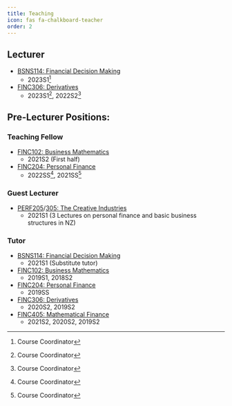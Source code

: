 ```yaml
---
title: Teaching
icon: fas fa-chalkboard-teacher
order: 2
---
```

## Lecturer
- [BSNS114: Financial Decision Making](https://www.otago.ac.nz/courses/papers/index.html?papercode=BSNS114)
  - 2023S1[^1]
- [FINC306: Derivatives](https://www.otago.ac.nz/courses/papers/index.html?papercode=FINC306)
  - 2023S1[^1], 2022S2[^1]
 
[^1]: Course Coordinator

## Pre-Lecturer Positions:
### Teaching Fellow
- [FINC102: Business Mathematics](https://www.otago.ac.nz/courses/papers/index.html?papercode=FINC102)
  - 2021S2 (First half)
- [FINC204: Personal Finance](https://www.otago.ac.nz/courses/papers/index.html?papercode=FINC204)
  - 2022SS[^1], 2021SS[^1]

### Guest Lecturer
- [PERF205](https://www.otago.ac.nz/courses/papers/index.html?papercode=PERF205)/[305: The Creative Industries](https://www.otago.ac.nz/courses/papers/index.html?papercode=PERF305)
  - 2021S1 (3 Lectures on personal finance and basic business structures in NZ)

### Tutor
- [BSNS114: Financial Decision Making](https://www.otago.ac.nz/courses/papers/index.html?papercode=BSNS114)
  - 2021S1 (Substitute tutor)
- [FINC102: Business Mathematics](https://www.otago.ac.nz/courses/papers/index.html?papercode=FINC102)
  - 2019S1, 2018S2
- [FINC204: Personal Finance](https://www.otago.ac.nz/courses/papers/index.html?papercode=FINC204)
  - 2019SS
- [FINC306: Derivatives](https://www.otago.ac.nz/courses/papers/index.html?papercode=FINC306)
  - 2020S2, 2019S2
- [FINC405: Mathematical Finance](https://www.otago.ac.nz/courses/papers/index.html?papercode=FINC405)
  - 2021S2, 2020S2, 2019S2

